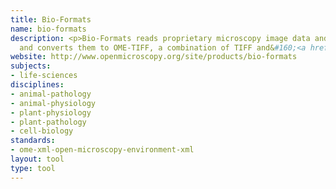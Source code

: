 ```yaml
---
title: Bio-Formats
name: bio-formats
description: <p>Bio-Formats reads proprietary microscopy image data and metadata,
  and converts them to OME-TIFF, a combination of TIFF and&#160;<a href="/standards/ome-xml-open-microscopy-environment-xml.html">OME-XML</a>.</p>
website: http://www.openmicroscopy.org/site/products/bio-formats
subjects:
- life-sciences
disciplines:
- animal-pathology
- animal-physiology
- plant-physiology
- plant-pathology
- cell-biology
standards:
- ome-xml-open-microscopy-environment-xml
layout: tool
type: tool
---
```


